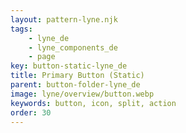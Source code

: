 ```yaml
---
layout: pattern-lyne.njk
tags: 
    - lyne_de
    - lyne_components_de
    - page
key: button-static-lyne_de
title: Primary Button (Static)
parent: button-folder-lyne_de
image: lyne/overview/button.webp
keywords: button, icon, split, action
order: 30
---
```

